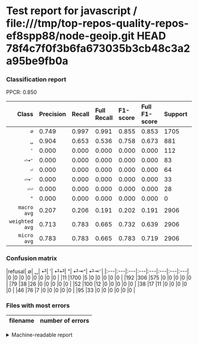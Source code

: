# Test report for javascript / file:///tmp/top-repos-quality-repos-ef8spp88/node-geoip.git HEAD 78f4c7f0f3b6fa673035b3cb48c3a2a95be9fb0a

### Classification report

PPCR: 0.850

| Class | Precision | Recall | Full Recall | F1-score | Full F1-score | Support | Full Support | PPCR |
|------:|:----------|:-------|:------------|:---------|:---------|:--------|:-------------|:-----|
| `∅` | 0.749| 0.997| 0.991| 0.855| 0.853| 1705| 1716| 0.994 |
| `␣` | 0.904| 0.653| 0.536| 0.758| 0.673| 881| 1073| 0.821 |
| `'` | 0.000| 0.000| 0.000| 0.000| 0.000| 112| 164| 0.683 |
| `⏎⇥⁺` | 0.000| 0.000| 0.000| 0.000| 0.000| 83| 129| 0.643 |
| `⏎` | 0.000| 0.000| 0.000| 0.000| 0.000| 64| 143| 0.448 |
| `⏎⇥⁻` | 0.000| 0.000| 0.000| 0.000| 0.000| 33| 128| 0.258 |
| `⏎⏎` | 0.000| 0.000| 0.000| 0.000| 0.000| 28| 66| 0.424 |
| `"` | 0.000| 0.000| 0.000| 0.000| 0.000| 0| 0| 0.000 |
| `macro avg` | 0.207| 0.206| 0.191| 0.202| 0.191| 2906| 3419| 0.850 |
| `weighted avg` | 0.713| 0.783| 0.665| 0.732| 0.639| 2906| 3419| 0.850 |
| `micro avg` | 0.783| 0.783| 0.665| 0.783| 0.719| 2906| 3419| 0.850 |

### Confusion matrix

|refusal|  ∅| ␣| ⏎| '| ⏎⏎| "| ⏎⇥⁺| ⏎⇥⁻| 
|:---|:---|:---|:---|:---|:---|:---|:---|
|0 |0 |0 |0 |0 |0 |0 |0 |
|11 |1700 |5 |0 |0 |0 |0 |0 |
|192 |306 |575 |0 |0 |0 |0 |0 |
|79 |38 |26 |0 |0 |0 |0 |0 |
|52 |100 |12 |0 |0 |0 |0 |0 |
|38 |17 |11 |0 |0 |0 |0 |0 |
|46 |76 |7 |0 |0 |0 |0 |0 |
|95 |33 |0 |0 |0 |0 |0 |0 |

### Files with most errors

| filename | number of errors|
|:----:|:-----|

<details>
    <summary>Machine-readable report</summary>
```json
{
  "cl_report": {"\"": {"f1-score": 0.0, "precision": 0.0, "recall": 0.0, "support": 0}, "\u0027": {"f1-score": 0.0, "precision": 0.0, "recall": 0.0, "support": 112}, "macro avg": {"f1-score": 0.20167763253359205, "precision": 0.20662334109107028, "recall": 0.20621685900785897, "support": 2906}, "micro avg": {"f1-score": 0.782863041982106, "precision": 0.782863041982106, "recall": 0.782863041982106, "support": 2906}, "weighted avg": {"f1-score": 0.7316686116804189, "precision": 0.7134803231325118, "recall": 0.782863041982106, "support": 2906}, "\u2205": {"f1-score": 0.8553459119496856, "precision": 0.748898678414097, "recall": 0.9970674486803519, "support": 1705}, "\u23ce": {"f1-score": 0.0, "precision": 0.0, "recall": 0.0, "support": 64}, "\u23ce\u21e5\u207a": {"f1-score": 0.0, "precision": 0.0, "recall": 0.0, "support": 83}, "\u23ce\u21e5\u207b": {"f1-score": 0.0, "precision": 0.0, "recall": 0.0, "support": 33}, "\u23ce\u23ce": {"f1-score": 0.0, "precision": 0.0, "recall": 0.0, "support": 28}, "\u2423": {"f1-score": 0.7580751483190508, "precision": 0.9040880503144654, "recall": 0.6526674233825198, "support": 881}},
  "cl_report_full": {"\"": {"f1-score": 0.0, "precision": 0.0, "recall": 0.0, "support": 0}, "\u0027": {"f1-score": 0.0, "precision": 0.0, "recall": 0.0, "support": 164}, "macro avg": {"f1-score": 0.19073669781038788, "precision": 0.20662334109107028, "recall": 0.1908195873713115, "support": 3419}, "micro avg": {"f1-score": 0.7193675889328064, "precision": 0.782863041982106, "recall": 0.6653992395437263, "support": 3419}, "weighted avg": {"f1-score": 0.6392961268667756, "precision": 0.6596070810605476, "recall": 0.6653992395437263, "support": 3419}, "\u2205": {"f1-score": 0.8529854490717512, "precision": 0.748898678414097, "recall": 0.9906759906759907, "support": 1716}, "\u23ce": {"f1-score": 0.0, "precision": 0.0, "recall": 0.0, "support": 143}, "\u23ce\u21e5\u207a": {"f1-score": 0.0, "precision": 0.0, "recall": 0.0, "support": 129}, "\u23ce\u21e5\u207b": {"f1-score": 0.0, "precision": 0.0, "recall": 0.0, "support": 128}, "\u23ce\u23ce": {"f1-score": 0.0, "precision": 0.0, "recall": 0.0, "support": 66}, "\u2423": {"f1-score": 0.6729081334113518, "precision": 0.9040880503144654, "recall": 0.5358807082945014, "support": 1073}},
  "ppcr": 0.8499561275226675
}
```
</details>
